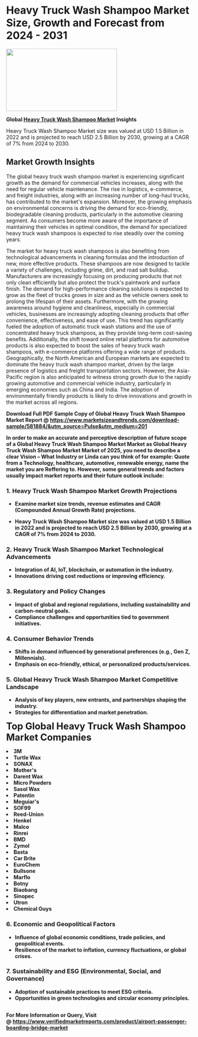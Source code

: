 <H1>Heavy Truck Wash Shampoo Market Size, Growth and Forecast from 2024 - 2031</H1><img class="aligncenter size-medium wp-image-584254" src="https://thirdeyenews.in/wp-content/uploads/2024/09/Global-Market-Research-300x168.jpeg" alt="" width="300" height="168" /><p><strong>Global&nbsp;<a href="https://www.marketsizeandtrends.com/download-sample/581884/&amp;utm_source=Pulse&amp;utm_medium=201">Heavy Truck Wash Shampoo Market</a> Insights</strong></p><p>Heavy Truck Wash Shampoo Market size was valued at USD 1.5 Billion in 2022 and is projected to reach USD 2.5 Billion by 2030, growing at a CAGR of 7% from 2024 to 2030.</p><p><h2>Market Growth Insights</h2> <p>The global heavy truck wash shampoo market is experiencing significant growth as the demand for commercial vehicles increases, along with the need for regular vehicle maintenance. The rise in logistics, e-commerce, and freight industries, along with an increasing number of long-haul trucks, has contributed to the market's expansion. Moreover, the growing emphasis on environmental concerns is driving the demand for eco-friendly, biodegradable cleaning products, particularly in the automotive cleaning segment. As consumers become more aware of the importance of maintaining their vehicles in optimal condition, the demand for specialized heavy truck wash shampoos is expected to rise steadily over the coming years.</p> <p><strong></strong></p> <p>The market for heavy truck wash shampoos is also benefiting from technological advancements in cleaning formulas and the introduction of new, more effective products. These shampoos are now designed to tackle a variety of challenges, including grime, dirt, and road salt buildup. Manufacturers are increasingly focusing on producing products that not only clean efficiently but also protect the truck's paintwork and surface finish. The demand for high-performance cleaning solutions is expected to grow as the fleet of trucks grows in size and as the vehicle owners seek to prolong the lifespan of their assets. Furthermore, with the growing awareness around hygiene and cleanliness, especially in commercial vehicles, businesses are increasingly adopting cleaning products that offer convenience, effectiveness, and ease of use. This trend has significantly fueled the adoption of automatic truck wash stations and the use of concentrated heavy truck shampoos, as they provide long-term cost-saving benefits. Additionally, the shift toward online retail platforms for automotive products is also expected to boost the sales of heavy truck wash shampoos, with e-commerce platforms offering a wide range of products. Geographically, the North American and European markets are expected to dominate the heavy truck wash shampoo market, driven by the large presence of logistics and freight transportation sectors. However, the Asia-Pacific region is also anticipated to witness strong growth due to the rapidly growing automotive and commercial vehicle industry, particularly in emerging economies such as China and India. The adoption of environmentally friendly products is likely to drive innovations and growth in the market across all regions. <p><strong></p><p><span class=""><strong>Download Full PDF Sample Copy of Global Heavy Truck Wash Shampoo Market Report</strong> @ <a href="https://www.marketsizeandtrends.com/download-sample/581884/&amp;utm_source=Pulse&amp;utm_medium=201" target="_blank">https://www.marketsizeandtrends.com/download-sample/581884/&amp;utm_source=Pulse&amp;utm_medium=201</a></span></p><p>In order to make an accurate and perceptive description of future scope of a Global&nbsp;Heavy Truck Wash Shampoo Market Market as Global&nbsp;Heavy Truck Wash Shampoo Market Market of 2025, you need to describe a clear Vision &ndash; What Industry or Linda can you think of for example: Quote from a Technology, healthcare, automotive, renewable energy, name the market you are Reffering to. However, some general trends and factors usually impact market reports and their future outlook include:</p><h3>1.&nbsp;<strong>Heavy Truck Wash Shampoo Market Growth Projections</strong></h3><ul><li>Examine market size trends, revenue estimates and CAGR (Compounded Annual Growth Rate) projections.</li><li><p>Heavy Truck Wash Shampoo Market size was valued at USD 1.5 Billion in 2022 and is projected to reach USD 2.5 Billion by 2030, growing at a CAGR of 7% from 2024 to 2030.</p></li></ul><h3>2.&nbsp;<strong>Heavy Truck Wash Shampoo Market Technological Advancements</strong></h3><ul><li>Integration of AI, IoT, blockchain, or automation in the industry.</li><li>Innovations driving cost reductions or improving efficiency.</li></ul><h3>3.&nbsp;<strong>Regulatory and Policy Changes</strong></h3><ul><li>Impact of global and regional regulations, including sustainability and carbon-neutral goals.</li><li>Compliance challenges and opportunities tied to government initiatives.</li></ul><h3>4.&nbsp;<strong>Consumer Behavior Trends</strong></h3><ul><li>Shifts in demand influenced by generational preferences (e.g., Gen Z, Millennials).</li><li>Emphasis on eco-friendly, ethical, or personalized products/services.</li></ul><h3>5.&nbsp;<strong>Global Heavy Truck Wash Shampoo Market Competitive Landscape</strong></h3><ul><li>Analysis of key players, new entrants, and partnerships shaping the industry.</li><li>Strategies for differentiation and market penetration.</li></ul><p data-pm-slice="1 1 []"><span style="color: inherit; font-family: inherit; font-size: 25px;">Top Global Heavy Truck Wash Shampoo Market Companies</span></p><div class="" data-test-id=""><p><li>3M</li><li> Turtle Wax</li><li> SONAX</li><li> Mother's</li><li> Darent Wax</li><li> Micro Powders</li><li> Sasol Wax</li><li> Patentin</li><li> Meguiar's</li><li> SOF99</li><li> Reed-Union</li><li> Henkel</li><li> Malco</li><li> Rinrei</li><li> BMD</li><li> Zymol</li><li> Basta</li><li> Car Brite</li><li> EuroChem</li><li> Bullsone</li><li> Marflo</li><li> Botny</li><li> Biaobang</li><li> Sinopec</li><li> Utron</li><li> Chemical Guys</li></p></div><h3>6.&nbsp;<strong>Economic and Geopolitical Factors</strong></h3><ul><li>Influence of global economic conditions, trade policies, and geopolitical events.</li><li>Resilience of the market to inflation, currency fluctuations, or global crises.</li></ul><h3>7.&nbsp;<strong>Sustainability and ESG (Environmental, Social, and Governance)</strong></h3><ul><li>Adoption of sustainable practices to meet ESG criteria.</li><li>Opportunities in green technologies and circular economy principles.</li></ul><h2><strong style="font-size: 14px;">For More Information or Query, Visit @&nbsp;</strong><a style="background-color: #ffffff; font-size: 14px;" href="https://www.marketsizeandtrends.com/report/heavy-truck-wash-shampoo-market/" target="_blank">https://www.verifiedmarketreports.com/product/airport-passenger-boarding-bridge-market</a></h2>
